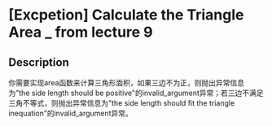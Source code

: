 # [Excpetion] Calculate the Triangle Area _ from lecture 9

## Description
你需要实现area函数来计算三角形面积，如果三边不为正，则抛出异常信息为"the side length should be positive"的invalid_argument异常；若三边不满足三角不等式，则抛出异常信息为"the side length should fit the triangle inequation"的invalid_argument异常。